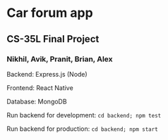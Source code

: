 # Car forum app
## CS-35L Final Project
### Nikhil, Avik, Pranit, Brian, Alex

Backend: Express.js (Node)

Frontend: React Native

Database: MongoDB

Run backend for development: `cd backend; npm test`

Run backend for production:  `cd backend; npm start`

